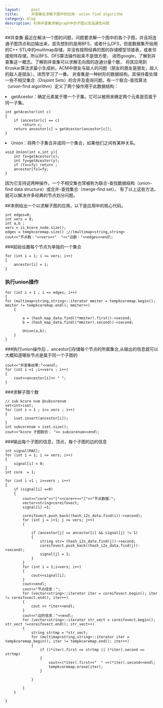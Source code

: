```yaml
---
layout:     post
title:      并查集在求解子图中的应用--union find algorithm
category: blog
description: 利用并查集求解graph中的子图以及连通性问题
---
```

##并查集
最近在解决一个图的问题，问题要求解一个图中的各个子图，并且将连通子图顶点和边输出来，首先想到的是用BFS，或者什么DFS，但是数据集开始用的C++ STL中的mulitmap存储，并没有按照经典的图的存储模型邻接表，或者邻接矩阵存储，所以BFS、DFS算法操作起来不是很方便，
进而google，了解到并查集这一概念。了解到并查集可以求解无向图的连通分量个数， 将其应用到Kruskar算法求最小生成树，ACM中朋友与敌人的问题（朋友的朋友是朋友，敌人的敌人是朋友），进而学习了一番。
并查集是一种树形的数据结构，其保持着处理一些不相交集合（Disjoint Sets）的合并及查询问题。有一个联合-查找算法（union-find algorithm）定义了两个操作用于此数据结构：

<li>getAcestor：确定元素属于哪一个子集。它可以被用来确定两个元素是否属于同一子集。</li>

	int getAcestor(int c)
	{
		if (ancestor[c] == c)
			return c;
		return ancestor[c] = getAcestor(ancestor[c]);
	}

<li>Union：将两个子集合并成同一个集合，如果他们之间有某种关系。</li>

	void Union(int x,int y){
		int fx=getAcestor(x);
		int fy=getAcestor(y);
		if (fx==fy) return ;
		ancestor[fx]=fy;
	}

因为它支持这两种操作，一个不相交集也常被称为联合-查找数据结构（union-find data structure）或合并-查找集合（merge-find set）。
有了以上这些方法，就可以解决许多经典的节点划分问题。

##本例给出一个以求解子图的应用，以下是应用中的核心代码。

	int edges=0;
	int vers = 0;
	int a,b ;
	vers = is_kcore_node.size();
	edges = tempkcoremap.size() ;//(multimap<string,string>
	cout<<"节点数："<<vers<<"  "<<"边数："<<edges<<endl;
	
###起始设置每个节点为单独的一个集合

	for (int i = 1; i <= vers; i++)
	{
		ancestor[i] = i;
	}

###	执行union操作


	for (int i = 1 ; i <= edges; i++)
	{
	for (multimap<string,string>::iterator mmiter = tempkcoremap.begin(); mmiter != tempkcoremap.end(); mmiter++)
		{

			a = (hash_map_data.find((*mmiter).first))->second;
			b = (hash_map_data.find((*mmiter).second))->second;

			Union(a,b);
		}
	}
	
###执行union操作后 ，ancestor[]存储每个节点的所属集合,从输出的信息就可以大概知道哪些节点是属于同一个子图的

	cout<<"并查集结果:"<<endl;
	for (int i =1 ;i<=vers ; i++)
	{
		cout<<ancestor[i]<< " ";
	}
	
	
###求解子图个数

	// sub kcore num @subcorenum
	set<int>iset;
	for (int i = 1 ; i<= vers ; i++)
	{
		iset.insert(ancestor[i]);
	}
	int subcorenum = iset.size();
	cout<<"kcore 子图数目： "<< subcorenum<<endl;


	
###输出每个子图的信息，顶点，每个子图的边的信息
	
	int signal[MAX];
	for (int i = 1; i <= vers; i++)
	{
		signal[i] = 0;
	}
	int core  = 1;
	
	for (int i =1 ; i<=vers ; i++)
	{
		if (signal[i] ==0)
		{
			cout<<"core"<<"["<<core++<<"]"<<"节点数据:";
			vector<string>coreifovect;
			signal[i] =1;

			coreifovect.push_back((hash_i2s_data.find(i))->second);
			for (int j = i+1; j <= vers; j++)
			{

				if (ancestor[j] == ancestor[i] && signal[j] != 1)
				{
					string str= (hash_i2s_data.find(j))->second;
					coreifovect.push_back((hash_i2s_data.find(j))->second);
					signal[j] = 1;
				}
			}
			for (int i = 1;i<vers; i++)
			{
				cout<<signal[i];
			}
			cout<<endl;
			cout<<"节点信息：";
			for (vector<string>::iterator iter = coreifovect.begin(); iter != coreifovect.end(); iter++)
			{
				cout << *iter<<endl;
			}
			cout<<"边的信息："<<endl;
			for (vector<string>::iterator str_vect = coreifovect.begin(); str_vect !=coreifovect.end(); str_vect++)
			{
				string strtmp = *str_vect;
				for (multimap<string,string>::iterator iter = tempkcoremap.begin(); iter != tempkcoremap.end(); iter++)
				{
					if ((*iter).first == strtmp || (*iter).second == strtmp)
					{
						cout<<(*iter).first<<"  " <<(*iter).second<<endl;
						tempkcoremap.erase(iter);
					}

				}

			}						
		}

	}



